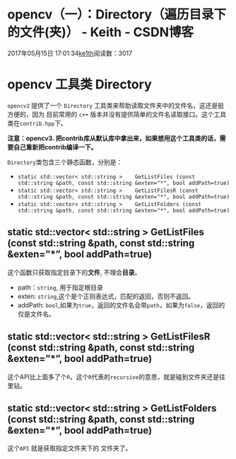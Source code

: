 # opencv（一）：Directory（遍历目录下的文件(夹)） - Keith - CSDN博客





2017年05月15日 17:01:34[ke1th](https://me.csdn.net/u012436149)阅读数：3017








# opencv 工具类 Directory

`opencv2` 提供了一个 `Directory` 工具类来帮助读取文件夹中的文件名，这还是挺方便的，因为 目前常用的 `c++` 版本并没有提供简单的文件名读取接口。这个工具类在`contrib.hpp`下。

**注意：opencv3. 把contrib库从默认库中拿出来，如果想用这个工具类的话，需要自己重新把contrib编译一下。**

`Directory`类包含三个静态函数，分别是：
- `static std::vector< std::string >    GetListFiles (const std::string &path, const std::string &exten="*", bool addPath=true)`
- `static std::vector< std::string >    GetListFilesR (const std::string &path, const std::string &exten="*", bool addPath=true)`
- `static std::vector< std::string >    GetListFolders (const std::string &path, const std::string &exten="*", bool addPath=true)`

## static std::vector< std::string >    GetListFiles (const std::string &path, const std::string &exten=”*”, bool addPath=true)

这个函数只获取指定目录下的**文件**, 不理会**目录**。
- path：`string`, 用于指定根目录
- exten: `string`,这个是个正则表达式，匹配的返回，否则不返回。
- addPath: `bool`,如果为`true`，返回的文件名会带`path`，如果为`false`，返回的仅是文件名。

## static std::vector< std::string >    GetListFilesR (const std::string &path, const std::string &exten=”*”, bool addPath=true)

这个API比上面多了个`R`，这个`R`代表的`recursive`的意思，就是碰到文件夹还是往里钻。

## static std::vector< std::string >    GetListFolders (const std::string &path, const std::string &exten=”*”, bool addPath=true)

这个`API` 就是获取指定文件夹下的 文件夹了。



